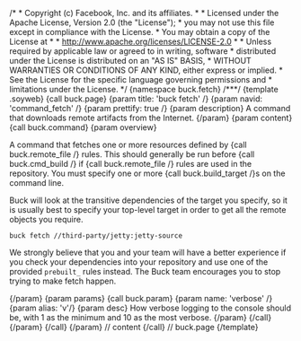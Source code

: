/\* \* Copyright (c) Facebook, Inc. and its affiliates. \* \* Licensed
under the Apache License, Version 2.0 (the \"License\"); \* you may not
use this file except in compliance with the License. \* You may obtain a
copy of the License at \* \* http://www.apache.org/licenses/LICENSE-2.0
\* \* Unless required by applicable law or agreed to in writing,
software \* distributed under the License is distributed on an \"AS IS\"
BASIS, \* WITHOUT WARRANTIES OR CONDITIONS OF ANY KIND, either express
or implied. \* See the License for the specific language governing
permissions and \* limitations under the License. \*/ {namespace
buck.fetch} /\*\*\*/ {template .soyweb} {call buck.page} {param title:
\'buck fetch\' /} {param navid: \'command_fetch\' /} {param prettify:
true /} {param description} A command that downloads remote artifacts
from the Internet. {/param} {param content} {call buck.command} {param
overview}

A command that fetches one or more resources defined by {call
buck.remote_file /} rules. This should generally be run before {call
buck.cmd_build /} if {call buck.remote_file /} rules are used in the
repository. You must specify one or more {call buck.build_target /}s on
the command line.

Buck will look at the transitive dependencies of the target you specify,
so it is usually best to specify your top-level target in order to get
all the remote objects you require.

    buck fetch //third-party/jetty:jetty-source

We strongly believe that you and your team will have a better experience
if you check your dependencies into your repository and use one of the
provided `prebuilt_` rules instead. The Buck team encourages you to stop
trying to make fetch happen.

{/param} {param params} {call buck.param} {param name: \'verbose\' /}
{param alias: \'v\'/} {param desc} How verbose logging to the console
should be, with 1 as the minimum and 10 as the most verbose. {/param}
{/call} {/param} {/call} {/param} // content {/call} // buck.page
{/template}
